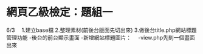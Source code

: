 # 網頁乙級檢定：題組一

6/3　
1.建立base檔
2.整理素材(前後台版面先切出來)
3.做後台title.php網站標題管理功能
   -後台的前台顯示畫面
   -新增網站標題圖片：
   　-view.php先刻一個畫面出來
